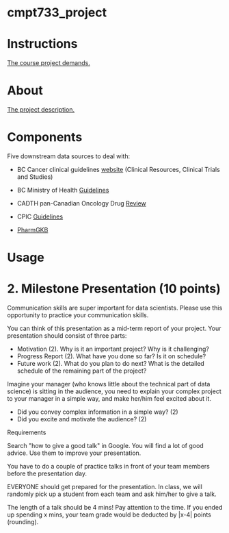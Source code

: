 # cmpt733_project

# Instructions
[The course project demands.](https://sfu-db.github.io/bigdata-cmpt733/FinalProject/project-instruction.html)

# About
[The project description.](https://sfu-db.github.io/bigdata-cmpt733/FinalProject/Measuring-observable-influence-and-impact-of-scientific-research-beyond-academia.pdf)

# Components
Five downstream data sources to deal with:

* BC Cancer clinical guidelines [website](http://www.bccancer.bc.ca/health-professionals) (Clinical Resources, Clinical Trials and Studies)

* BC Ministry of Health [Guidelines](https://www2.gov.bc.ca/gov/content/health/practitioner-professional-resources/bc-guidelines) 

* CADTH pan-Canadian Oncology Drug [Review](https://www.cadth.ca/pcodr)

* CPIC [Guidelines](https://cpicpgx.org/guidelines/)

* [PharmGKB](https://www.pharmgkb.org/)


# Usage










# 2. Milestone Presentation (10 points)
Communication skills are super important for data scientists. Please use this opportunity to practice your communication skills.

You can think of this presentation as a mid-term report of your project. Your presentation should consist of three parts:

* Motivation (2). Why is it an important project? Why is it challenging?
* Progress Report (2). What have you done so far? Is it on schedule?
* Future work (2). What do you plan to do next? What is the detailed schedule of the remaining part of the project?

Imagine your manager (who knows little about the technical part of data science) is sitting in the audience, you need to explain your complex project to your manager in a simple way, and make her/him feel excited about it.

* Did you convey complex information in a simple way? (2)
* Did you excite and motivate the audience? (2)

Requirements

Search "how to give a good talk" in Google. You will find a lot of good advice. Use them to improve your presentation.

You have to do a couple of practice talks in front of your team members before the presentation day.

EVERYONE should get prepared for the presentation. In class, we will randomly pick up a student from each team and ask him/her to give a talk.

The length of a talk should be 4 mins! Pay attention to the time. If you ended up spending x mins, your team grade would be deducted by |x-4| points (rounding).
